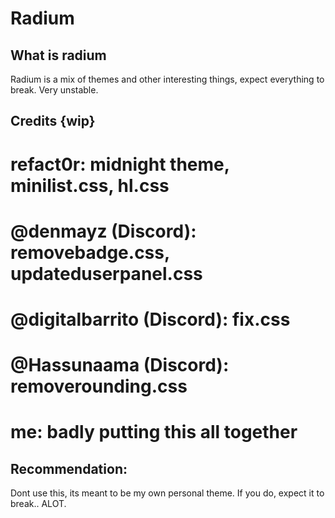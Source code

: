 # Radium

## What is radium
Radium is a mix of themes and other interesting things, expect everything to break. Very unstable.

## Credits {wip}
refact0r:
midnight theme,
minilist.css,
hl.css
=================
@denmayz (Discord):
removebadge.css,
updateduserpanel.css
=================
@digitalbarrito (Discord):
fix.css
=================
@Hassunaama (Discord):
removerounding.css
=================
me:
badly putting this all together
=================

## Recommendation:
Dont use this, its meant to be my own personal theme.
If you do, expect it to break.. ALOT.

